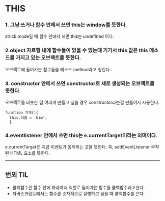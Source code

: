 # THIS

### 1. 그냥 쓰거나 함수 안에서 쓰면 this는 window를 뜻한다.
strick mode일 때 함수 안에서 쓰면 this는 undefined 이다.

### 2.object 자료형 내에 함수들이 있을 수 있는데 거기서 this 값은 this 메소드를 가지고 있는 오브젝트를 뜻한다.
오브젝트에 들어가는 함수들을 메소드 method라고 칭한다.

### 3. constructor 안에서 쓰면 constructor로 새로 생성되는 오브젝트를 뜻한다.
오브젝트를 비슷한 걸 여러개 만들고 싶을 경우 constructor라는걸 만들어서 사용한다.
```
function 기계(){
  this.이름 = 'kim';
  }
 ```
 
 ### 4.eventlistener 안에서 쓰면 this는 e.currentTarget이라는 의미이다.
 e.currentTarget은 지금 이벤트가 동작하는 곳을 뜻한다. 즉, addEventListener 부착된 HTML 요소를 뜻한다.
 
 ----
## 번외 TIL
- 콜백함수란 함수 안에 파라미터 역할로 들어가는 함수를 콜백함수라고한다. 
- 자바스크립트에서는 함수를 순차적으로 실행하고 싶을 때 콜백함수를 쓴다.
